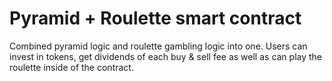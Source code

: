 # Pyramid + Roulette smart contract
Combined pyramid logic and roulette gambling logic into one.
Users can invest in tokens, get dividends of each buy & sell fee as well as can play the roulette inside of the contract.

